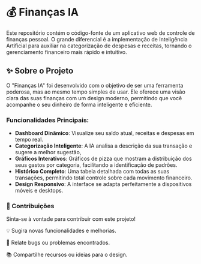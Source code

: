 # 💰 Finanças IA
Este repositório contém o código-fonte de um aplicativo web de controle de finanças pessoal. O grande diferencial é a implementação de Inteligência Artificial para auxiliar na categorização de despesas e receitas, tornando o gerenciamento financeiro mais rápido e intuitivo.

## ✨ Sobre o Projeto
O "Finanças IA" foi desenvolvido com o objetivo de ser uma ferramenta poderosa, mas ao mesmo tempo simples de usar. Ele oferece uma visão clara das suas finanças com um design moderno, permitindo que você acompanhe o seu dinheiro de forma inteligente e eficiente.

### Funcionalidades Principais:
- **Dashboard Dinâmico**: Visualize seu saldo atual, receitas e despesas em tempo real.
- **Categorização Inteligente**: A IA analisa a descrição da sua transação e sugere a melhor sugestão,
- **Gráficos Interativos**: Gráficos de pizza que mostram a distribuição dos seus gastos por categoria, facilitando a identificação de padrões.
- **Histórico Completo**: Uma tabela detalhada com todas as suas transações, permitindo total controle sobre cada movimento financeiro.
- **Design Responsivo**: A interface se adapta perfeitamente a dispositivos móveis e desktops.

### 🤝 Contribuições
Sinta-se à vontade para contribuir com este projeto! <br>

💡 Sugira novas funcionalidades e melhorias. <br>

🐛 Relate bugs ou problemas encontrados. <br>

📚 Compartilhe recursos ou ideias para o design. <br>
